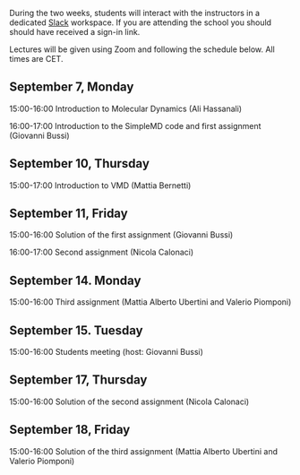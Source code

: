 

During the two weeks, students will interact with the instructors in a dedicated [Slack](https://slack.com) workspace.
If you are attending the school you should should have received a sign-in link.

Lectures will be given using Zoom and following the schedule below. All times are CET.

## September 7, Monday

15:00-16:00 Introduction to Molecular Dynamics (Ali Hassanali)

16:00-17:00 Introduction to the SimpleMD code and first assignment (Giovanni Bussi)

## September 10, Thursday

15:00-17:00 Introduction to VMD (Mattia Bernetti)

## September 11, Friday

15:00-16:00 Solution of the first assignment (Giovanni Bussi)

16:00-17:00 Second assignment (Nicola Calonaci)

## September 14. Monday

15:00-16:00 Third assignment (Mattia Alberto Ubertini and Valerio Piomponi)

## September 15. Tuesday

15:00-16:00 Students meeting (host: Giovanni Bussi)

## September 17, Thursday

15:00-16:00 Solution of the second assignment (Nicola Calonaci)

## September 18, Friday

15:00-16:00 Solution of the third assignment (Mattia Alberto Ubertini and Valerio Piomponi)

